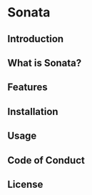 # Sonata


## Introduction

## What is Sonata?

## Features

## Installation

## Usage

## Code of Conduct

## License